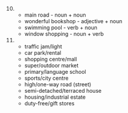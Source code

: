 10.
    - main road - noun + noun
    - wonderful bookshop - adjective + noun
    - swimming pool - verb + noun
    - window shopping - noun + verb

11.
    - traffic jam/light
    - car park/rental
    - shopping centre/mall
    - super/outdoor market
    - primary/language school
    - sports/city centre
    - high/one-way road (street)
    - semi-detached/terraced house
    - housing/industrial estate
    - duty-free/gift stores

